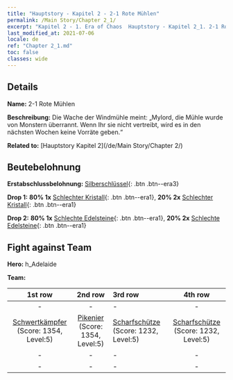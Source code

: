 ```yaml
---
title: "Hauptstory - Kapitel 2 - 2-1 Rote Mühlen"
permalink: /Main Story/Chapter 2_1/
excerpt: "Kapitel 2 - 1. Era of Chaos  Hauptstory - Kapitel 2_1. 2-1 Rote Mühlen"
last_modified_at: 2021-07-06
locale: de
ref: "Chapter 2_1.md"
toc: false
classes: wide
---
```


## Details

 **Name:** 2-1 Rote Mühlen

 **Beschreibung:** Die Wache der Windmühle meint: „Mylord, die Mühle wurde von Monstern überrannt. Wenn Ihr sie nicht vertreibt, wird es in den nächsten Wochen keine Vorräte geben.“

 **Related to:** [Hauptstory Kapitel 2](/de/Main Story/Chapter 2/)

## Beutebelohnung

 **Erstabschlussbelohnung:** [Silberschlüssel](/ItemsDE/con_693/){: .btn .btn--era3}

 **Drop 1:** **80% 1x** [Schlechter Kristall](/ItemsDE/mat_5/){: .btn .btn--era1}, **20% 2x** [Schlechter Kristall](/ItemsDE/mat_5/){: .btn .btn--era1}

 **Drop 2:** **80% 1x** [Schlechte Edelsteine](/ItemsDE/mat_4/){: .btn .btn--era1}, **20% 2x** [Schlechte Edelsteine](/ItemsDE/mat_4/){: .btn .btn--era1}


## Fight against Team
 **Hero:** h_Adelaide

 **Team:**


  | 1st row | 2nd row | 3rd row | 4th row |
  |:----:|:----:|:----|:----:|
  | - | - | - | - |
  | [Schwertkämpfer](/de/units/Swordsman/) (Score: 1354, Level:5)  | [Pikenier](/de/units/Pikeman/) (Score: 1354, Level:5)  | [Scharfschütze](/de/units/Marksman/) (Score: 1232, Level:5)  | [Scharfschütze](/de/units/Marksman/) (Score: 1232, Level:5)  |
  | - | - | - | - |
  | - | - | - | - |


